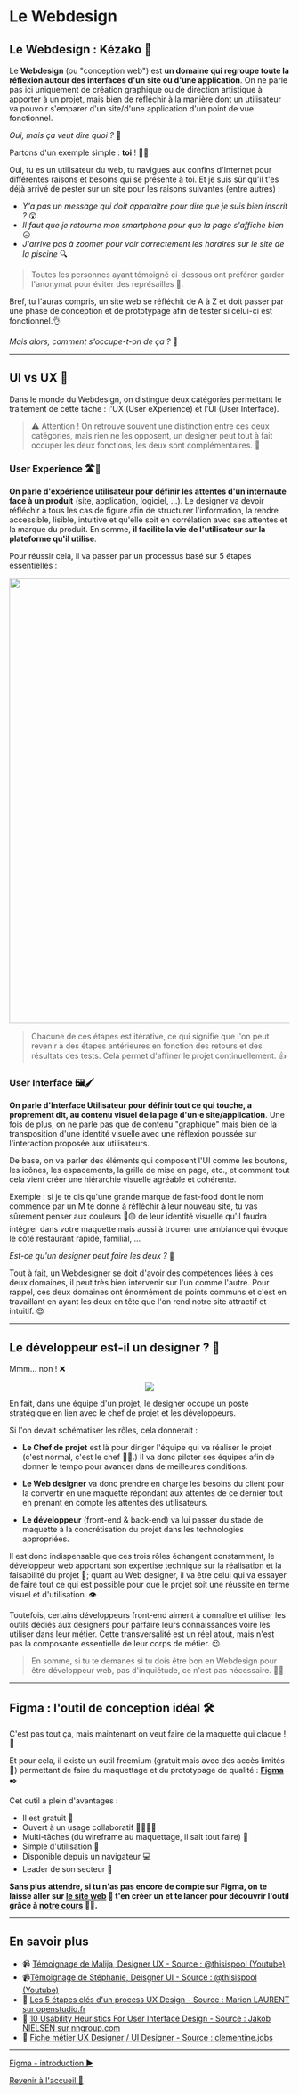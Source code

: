 # Le Webdesign

## Le Webdesign : Kézako 🤔

Le **Webdesign** (ou "conception web") est **un domaine qui regroupe toute la réflexion autour des interfaces d'un site ou d'une application**. On ne parle pas ici uniquement de création graphique ou de direction artistique à apporter à un projet, mais bien de réfléchir à la manière dont un utilisateur va pouvoir s'emparer d'un site/d'une application d'un point de vue fonctionnel.

_Oui, mais ça veut dire quoi ?_ 🤔

Partons d'un exemple simple : **toi** ! 🫵😱

Oui, tu es un utilisateur du web, tu navigues aux confins d'Internet pour différentes raisons et besoins qui se présente à toi. Et je suis sûr qu'il t'es déjà arrivé de pester sur un site pour les raisons suivantes (entre autres) :

- _Y'a pas un message qui doit apparaître pour dire que je suis bien inscrit ?_ 😲
- _Il faut que je retourne mon smartphone pour que la page s'affiche bien_ 😒
- _J'arrive pas à zoomer pour voir correctement les horaires sur le site de la piscine_ 🔍

> Toutes les personnes ayant témoigné ci-dessous ont préférer garder l'anonymat pour éviter des représailles 🥸.

Bref, tu l'auras compris, un site web se réfléchit de A à Z et doit passer par une phase de conception et de prototypage afin de tester si celui-ci est fonctionnel.👌

_Mais alors, comment s'occupe-t-on de ça ?_ 🤔

---

## UI vs UX 🥊

Dans le monde du Webdesign, on distingue deux catégories permettant le traitement de cette tâche : l'UX (User eXperience) et l'UI (User Interface).

> ⚠️ Attention ! On retrouve souvent une distinction entre ces deux catégories, mais rien ne les opposent, un designer peut tout à fait occuper les deux fonctions, les deux sont complémentaires. 🤝

### User Experience 🛣️🧪

**On parle d'expérience utilisateur pour définir les attentes d'un internaute face à un produit** (site, application, logiciel, ...). Le designer va devoir réfléchir à tous les cas de figure afin de structurer l'information, la rendre accessible, lisible, intuitive et qu'elle soit en corrélation avec ses attentes et la marque du produit. En somme, **il facilite la vie de l'utilisateur sur la plateforme qu'il utilise**.

Pour réussir cela, il va passer par un processus basé sur 5 étapes essentielles :

<p align="center">
    <img src="../assets/01-introduction/Processus UX - Timeline.webp" width="800px"/>
</p>

> Chacune de ces étapes est itérative, ce qui signifie que l'on peut revenir à des étapes antérieures en fonction des retours et des résultats des tests. Cela permet d'affiner le projet continuellement. 👍

### User Interface 🖼️🖌️

**On parle d'Interface Utilisateur pour définir tout ce qui touche, a proprement dit, au contenu visuel de la page d'un·e site/application**. Une fois de plus, on ne parle pas que de contenu "graphique" mais bien de la transposition d'une identité visuelle avec une réflexion poussée sur l'interaction proposée aux utilisateurs.

De base, on va parler des éléments qui composent l'UI comme les boutons, les icônes, les espacements, la grille de mise en page, etc., et comment tout cela vient créer une hiérarchie visuelle agréable et cohérente.

Exemple : si je te dis qu'une grande marque de fast-food dont le nom commence par un M te donne à réfléchir à leur nouveau site, tu vas sûrement penser aux couleurs 🔴🟡 de leur identité visuelle qu'il faudra intégrer dans votre maquette mais aussi à trouver une ambiance qui évoque le côté restaurant rapide, familial, ...

_Est-ce qu'un designer peut faire les deux ?_ 🤔

Tout à fait, un Webdesigner se doit d'avoir des compétences liées à ces deux domaines, il peut très bien intervenir sur l'un comme l'autre. Pour rappel, ces deux domaines ont énormément de points communs et c'est en travaillant en ayant les deux en tête que l'on rend notre site attractif et intuitif. 😎

---

## Le développeur est-il un designer ? 🤔

Mmm... non ! ❌

<p align="center">
    <img src="https://media.giphy.com/media/v1.Y2lkPTc5MGI3NjExYjZrdHZ2M3puNGJuOGp6dm03YTVpZWQ5c2lpYmlxMHczcnFtN2locCZlcD12MV9pbnRlcm5hbF9naWZfYnlfaWQmY3Q9Zw/XymaJlgorUL8vOfF88/giphy-downsized.gif"/>
</p>

En fait, dans une équipe d'un projet, le designer occupe un poste stratégique en lien avec le chef de projet et les développeurs.

Si l'on devait schématiser les rôles, cela donnerait :

- **Le Chef de projet** est là pour diriger l'équipe qui va réaliser le projet (c'est normal, c'est le chef 🧑‍🍳.) Il va donc piloter ses équipes afin de donner le tempo pour avancer dans de meilleures conditions.

- **Le Web designer** va donc prendre en charge les besoins du client pour la convertir en une maquette répondant aux attentes de ce dernier tout en prenant en compte les attentes des utilisateurs.

- **Le développeur** (front-end & back-end) va lui passer du stade de maquette à la concrétisation du projet dans les technologies appropriées.

Il est donc indispensable que ces trois rôles échangent constamment, le développeur web apportant son expertise technique sur la réalisation et la faisabilité du projet 💪; quant au Web designer, il va être celui qui va essayer de faire tout ce qui est possible pour que le projet soit une réussite en terme visuel et d'utilisation. 👁️

Toutefois, certains développeurs front-end aiment à connaître et utiliser les outils dédiés aux designers pour parfaire leurs connaissances voire les utiliser dans leur métier. Cette transversalité est un réel atout, mais n'est pas la composante essentielle de leur corps de métier. 😉

> En somme, si tu te demanes si tu dois être bon en Webdesign pour être développeur web, pas d'inquiétude, ce n'est pas nécessaire. 😮‍💨

---

## Figma : l'outil de conception idéal 🛠️

C'est pas tout ça, mais maintenant on veut faire de la maquette qui claque ! 💎

Et pour cela, il existe un outil freemium (gratuit mais avec des accès limités 🔏) permettant de faire du maquettage et du prototypage de qualité : [**Figma**](https://www.figma.com/fr/) ✒️

Cet outil a plein d'avantages :

- Il est gratuit 🫰
- Ouvert à un usage collaboratif 👨‍👩‍👧‍👦
- Multi-tâches (du wireframe au maquettage, il sait tout faire) 🧰
- Simple d'utilisation 🧠
- Disponible depuis un navigateur 💻
- Leader de son secteur 🥇

**Sans plus attendre, si tu n'as pas encore de compte sur Figma, on te laisse aller sur [le site web](https://www.figma.com/fr/) 🧭 t'en créer un et te lancer pour découvrir l'outil grâce à [notre cours](./02-figma-intro.md) 🧑‍🎓.**

---

## En savoir plus

- 📹 [Témoignage de Malija, Designer UX - Source : @thisispool (Youtube)](https://www.youtube.com/watch?v=uMwy_2nEYDM)
- 📹[Témoignage de Stéphanie, Deisgner UI - Source : @thisispool (Youtube)](https://www.youtube.com/watch?v=4ga0JcMFBj4)
- 📄 [Les 5 étapes clés d'un process UX Design - Source : Marion LAURENT sur openstudio.fr](https://www.openstudio.fr/2023/07/19/les-5-etapes-cles-dun-process-ux-design/)
- 📄 [10 Usability Heuristics For User Interface Design - Source : Jakob NIELSEN sur nngroup.com](https://www.nngroup.com/articles/ten-usability-heuristics/)
- 📄 [Fiche métier UX Designer / UI Designer - Source : clementine.jobs](https://www.clementine.jobs/fiches-metiers/metiers-marketing-publicite-digitale/metier-ux-designer-ui-designer/)

---

[Figma - introduction ▶️](./02-figma-intro.md)

[Revenir à l'accueil 📍](../README.md)
